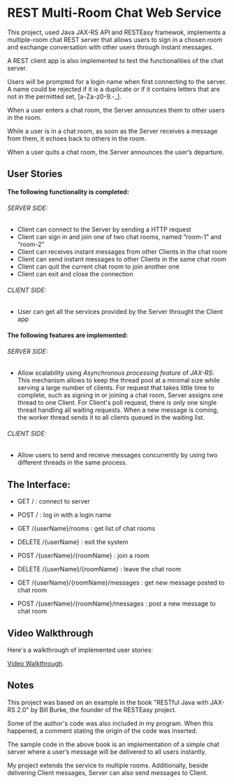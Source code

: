 # REST Multi-Room Chat Web Service

This project, used Java JAX-RS API and RESTEasy framewok, implements a multiple-room chat REST server that allows users to sign in a chosen room and exchange conversation with other users through instant messages.

A REST client app is also implemented to test the functionalities of the chat server.

Users will be prompted for a login name when first connecting to the server.  A name could be rejected if it is a duplicate or if it contains letters that are not in the permitted set, [a-Za-z0-9.-_].

When a user enters a chat room, the Server announces them to other users in the room.

While a user is in a chat room, as soon as the Server receives a message from them, it echoes back to others in the room.

When a user quits a chat room, the Server announces the user’s departure.

## User Stories

#### The following functionality is completed:

###### SERVER SIDE:
* Client can connect to the Server by sending a HTTP request
* Client can sign in and join one of two chat rooms, named “room-1” and “room-2”
* Client can receives instant messages from other Clients in the chat room
* Client can send instant messages to other Clients in the same chat room
* Client can quit the current chat room to join another one
* Client can exit and close the connection

###### CLIENT SIDE:
* User can get all the services provided by the Server throught the Client app

#### The following features are implemented:

###### SERVER SIDE:
* Allow scalability using *Asynchronous processing feature* of *JAX-RS*: This mechanism allows to keep the thread pool at a minimal size while serving a large number of clients.  For request that takes little time to complete, such as signing in or joining a chat room, Server assigns one thread to one Client. For Client's poll request, there is only one single thread handling all waiting requests. When a new message is coming, the worker thread sends it to all clients queued in the waiting list.

###### CLIENT SIDE:
* Allow users to send and receive messages concurrently by using two different threads in the same process. 

## The Interface:
* GET / 						           : connect to server
* POST /						            : log in with a login name

* GET /{userName}/rooms			        : get list of chat rooms
* DELETE /{userName}				    : exit the system

* POST /{userName}/{roomName}		    : join a room
* DELETE /{userName}/{roomName}		    : leave the chat room

* GET /{userName}/{roomName}/messages	: get new message posted to chat room
* POST /{userName}/{roomName}/messages	: post a new message to chat room


## Video Walkthrough 

Here's a walkthrough of implemented user stories:

[Video Walkthrough](https://www.giphy.com/gifs/l2SqauWgUal9yDA9W/).

## Notes

This project was based on an example in the book "RESTful Java with JAX-RS 2.0" by Bill Burke, the founder of the RESTEasy project.  

Some of the author's code was also included in my program.  When this happened, a comment stating the origin of the code was inserted.

The sample code in the above book is an implementation of a simple chat server where a user’s message will be delivered to all users instantly.

My project extends the service to multiple rooms.  Additionally, beside delivering Client messages, Server can also send messages to Client.





